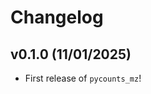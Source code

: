 # Changelog

<!--next-version-placeholder-->

## v0.1.0 (11/01/2025)

- First release of `pycounts_mz`!